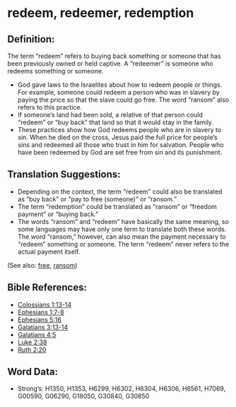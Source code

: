 # redeem, redeemer, redemption

## Definition:

The term “redeem” refers to buying back something or someone that has been previously owned or held captive. A “redeemer” is someone who redeems something or someone.

* God gave laws to the Israelites about how to redeem people or things. For example, someone could redeem a person who was in slavery by paying the price so that the slave could go free. The word “ransom” also refers to this practice.
* If someone’s land had been sold, a relative of that person could “redeem” or “buy back” that land so that it would stay in the family.
* These practices show how God redeems people who are in slavery to sin. When he died on the cross, Jesus paid the full price for people’s sins and redeemed all those who trust in him for salvation. People who have been redeemed by God are set free from sin and its punishment.

## Translation Suggestions:

* Depending on the context, the term “redeem” could also be translated as “buy back” or “pay to free (someone)” or “ransom.”
* The term “redemption” could be translated as “ransom” or “freedom payment” or “buying back.”
* The words “ransom” and “redeem” have basically the same meaning, so some languages may have only one term to translate both these words. The word “ransom,” however, can also mean the payment necessary to “redeem” something or someone. The term “redeem” never refers to the actual payment itself.

(See also: [free](../other/free.md), [ransom](../kt/ransom.md))

## Bible References:

* [Colossians 1:13-14](rc://en/tn/help/col/01/13)
* [Ephesians 1:7-8](rc://en/tn/help/eph/01/07)
* [Ephesians 5:16](rc://en/tn/help/eph/05/16)
* [Galatians 3:13-14](rc://en/tn/help/gal/03/13)
* [Galatians 4:5](rc://en/tn/help/gal/04/05)
* [Luke 2:38](rc://en/tn/help/luk/02/38)
* [Ruth 2:20](rc://en/tn/help/rut/02/20)

## Word Data:

* Strong’s: H1350, H1353, H6299, H6302, H6304, H6306, H6561, H7069, G00590, G06290, G18050, G30840, G30850
